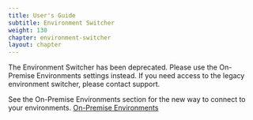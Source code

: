 ```yaml
---
title: User's Guide
subtitle: Environment Switcher
weight: 130
chapter: environment-switcher
layout: chapter
---
```

The Environment Switcher has been deprecated. Please use the On-Premise Environments settings instead. If you need access to the legacy environment switcher, please contact support.
 
See the On-Premise Environments section for the new way to connect to your environments. [On-Premise Environments](/userguide/environments/)